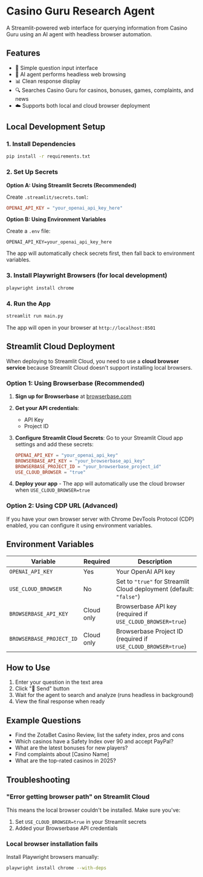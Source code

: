 # Casino Guru Research Agent

A Streamlit-powered web interface for querying information from Casino Guru using an AI agent with headless browser automation.

## Features

- 🎰 Simple question input interface
- 🤖 AI agent performs headless web browsing
- 📊 Clean response display
- 🔍 Searches Casino Guru for casinos, bonuses, games, complaints, and news
- ☁️ Supports both local and cloud browser deployment

## Local Development Setup

### 1. Install Dependencies

```bash
pip install -r requirements.txt
```

### 2. Set Up Secrets

**Option A: Using Streamlit Secrets (Recommended)**

Create `.streamlit/secrets.toml`:

```toml
OPENAI_API_KEY = "your_openai_api_key_here"
```

**Option B: Using Environment Variables**

Create a `.env` file:

```env
OPENAI_API_KEY=your_openai_api_key_here
```

The app will automatically check secrets first, then fall back to environment variables.

### 3. Install Playwright Browsers (for local development)

```bash
playwright install chrome
```

### 4. Run the App

```bash
streamlit run main.py
```

The app will open in your browser at `http://localhost:8501`

## Streamlit Cloud Deployment

When deploying to Streamlit Cloud, you need to use a **cloud browser service** because Streamlit Cloud doesn't support installing local browsers.

### Option 1: Using Browserbase (Recommended)

1. **Sign up for Browserbase** at [browserbase.com](https://www.browserbase.com/)

2. **Get your API credentials**:

   - API Key
   - Project ID

3. **Configure Streamlit Cloud Secrets**:
   Go to your Streamlit Cloud app settings and add these secrets:

   ```toml
   OPENAI_API_KEY = "your_openai_api_key"
   BROWSERBASE_API_KEY = "your_browserbase_api_key"
   BROWSERBASE_PROJECT_ID = "your_browserbase_project_id"
   USE_CLOUD_BROWSER = "true"
   ```

4. **Deploy your app** - The app will automatically use the cloud browser when `USE_CLOUD_BROWSER=true`

### Option 2: Using CDP URL (Advanced)

If you have your own browser server with Chrome DevTools Protocol (CDP) enabled, you can configure it using environment variables.

## Environment Variables

| Variable                 | Required   | Description                                                         |
| ------------------------ | ---------- | ------------------------------------------------------------------- |
| `OPENAI_API_KEY`         | Yes        | Your OpenAI API key                                                 |
| `USE_CLOUD_BROWSER`      | No         | Set to `"true"` for Streamlit Cloud deployment (default: `"false"`) |
| `BROWSERBASE_API_KEY`    | Cloud only | Browserbase API key (required if `USE_CLOUD_BROWSER=true`)          |
| `BROWSERBASE_PROJECT_ID` | Cloud only | Browserbase Project ID (required if `USE_CLOUD_BROWSER=true`)       |

## How to Use

1. Enter your question in the text area
2. Click "🚀 Send" button
3. Wait for the agent to search and analyze (runs headless in background)
4. View the final response when ready

## Example Questions

- Find the ZotaBet Casino Review, list the safety index, pros and cons
- Which casinos have a Safety Index over 90 and accept PayPal?
- What are the latest bonuses for new players?
- Find complaints about [Casino Name]
- What are the top-rated casinos in 2025?

## Troubleshooting

### "Error getting browser path" on Streamlit Cloud

This means the local browser couldn't be installed. Make sure you've:

1. Set `USE_CLOUD_BROWSER=true` in your Streamlit secrets
2. Added your Browserbase API credentials

### Local browser installation fails

Install Playwright browsers manually:

```bash
playwright install chrome --with-deps
```
